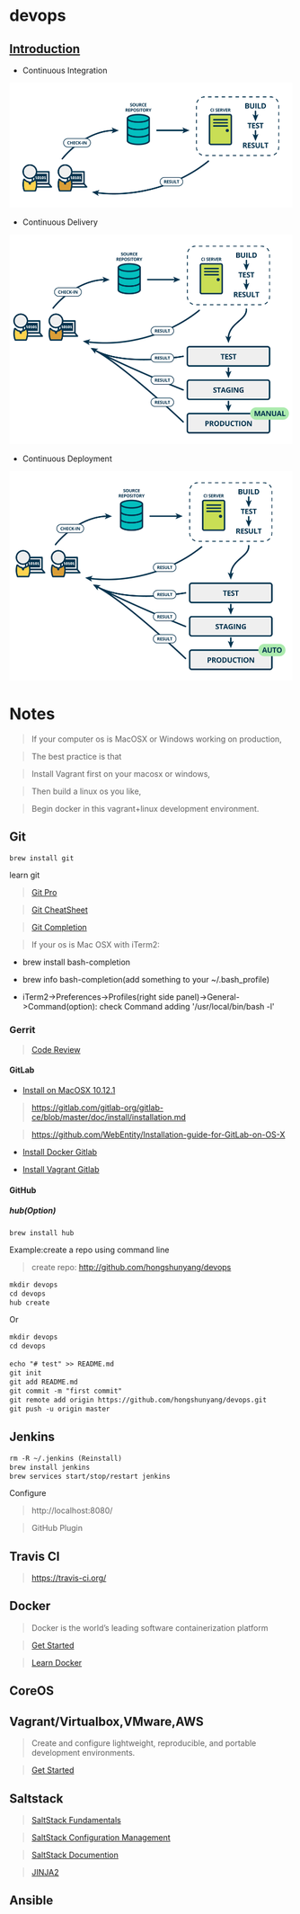 # devops 

## [Introduction](http://www.martinfowler.com/articles/continuousIntegration.html)

* Continuous Integration

![continuous integration](./misc/ci1.png)

* Continuous Delivery

![continuous delivery](./misc/cd2.png)

* Continuous Deployment

![continuous depolyment](./misc/cd3.png)


# Notes

> If your computer os is MacOSX or Windows working on production,

> The best practice is that 

> Install Vagrant first on your macosx or windows, 

> Then build a linux os you like,

> Begin docker in this vagrant+linux development environment.



## Git

```
brew install git
```

learn git

> [Git Pro](https://git-scm.com/book/en/v2)

> [Git CheatSheet](./git.md)

> [Git Completion](https://github.com/bobthecow/git-flow-completion/wiki/Install-Bash-git-completion)

> If your os is Mac OSX with iTerm2:

* brew install bash-completion

* brew info bash-completion(add something to your ~/.bash_profile)

* iTerm2->Preferences->Profiles(right side panel)->General->Command(option): check Command adding '/usr/local/bin/bash -l'


### Gerrit

> [Code Review](https://www.gerritcodereview.com/index.md)

#### GitLab

* [Install on MacOSX 10.12.1](./gitlab.md)

> https://gitlab.com/gitlab-org/gitlab-ce/blob/master/doc/install/installation.md

> https://github.com/WebEntity/Installation-guide-for-GitLab-on-OS-X

* [Install Docker Gitlab](https://gitlab.com/gitlab-org/gitlab-ce/tree/master/docker)

* [Install Vagrant Gitlab](https://github.com/tuminoid/gitlab-installer)



#### GitHub

##### hub(Option)

```
brew install hub
```
Example:create a repo using command line

> create repo: http://github.com/hongshunyang/devops

```
mkdir devops
cd devops
hub create
```

Or

```
mkdir devops
cd devops

echo "# test" >> README.md
git init
git add README.md
git commit -m "first commit"
git remote add origin https://github.com/hongshunyang/devops.git
git push -u origin master
```



## Jenkins

```
rm -R ~/.jenkins (Reinstall)
brew install jenkins
brew services start/stop/restart jenkins
```
Configure 

> http://localhost:8080/

> GitHub Plugin

## Travis CI

> https://travis-ci.org/


## Docker

> Docker is the world’s leading software containerization platform

> [Get Started](https://www.docker.com/products/docker)

> [Learn Docker](./docker.md)


## CoreOS

## Vagrant/Virtualbox,VMware,AWS

> Create and configure lightweight, reproducible, and portable development environments.

> [Get Started](https://www.vagrantup.com/docs/getting-started/)


## Saltstack

> [SaltStack Fundamentals](https://docs.saltstack.com/en/getstarted/fundamentals/index.html)

> [SaltStack Configuration Management](https://docs.saltstack.com/en/getstarted/config/index.html)

> [SaltStack Documention](https://docs.saltstack.com/en/latest/contents.html)

> [JINJA2](http://jinja.pocoo.org/)

## Ansible



